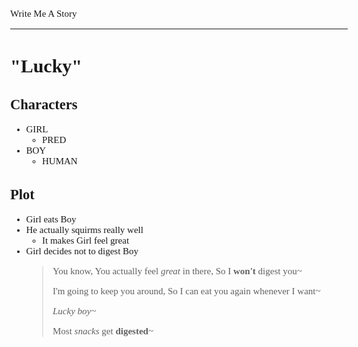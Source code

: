 <Style>
    Body {
        Font-size: 15px;
        Font-family: Verdana;
    };
</Style>

Write Me A Story
****************
"Lucky"
=======

Characters
----------
- GIRL
    - PRED
- BOY
    - HUMAN

Plot
----
- Girl eats Boy
- He actually squirms really well
    - It makes Girl feel great
- Girl decides not to digest Boy
    > You know,
    You actually feel _great_ in there,
    So I __won't__ digest you~
    >
    > I'm going to keep you around,
    So I can eat you again whenever I want~
    >
    > _Lucky boy~_
    >
    > Most _snacks_ get __digested__~